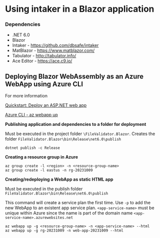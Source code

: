 # Using intaker in a Blazor application

### Dependencies
- .NET 6.0
- Blazor
- Intaker - https://github.com/dbsafe/intaker
- MatBlazor - https://www.matblazor.com/
- Tabulator - http://tabulator.info/
- Ace Editor - https://ace.c9.io/

## Deploying Blazor WebAssembly as an Azure WebApp using Azure CLI

For more information 

[Quickstart: Deploy an ASP.NET web app](https://learn.microsoft.com/en-us/azure/app-service/quickstart-dotnetcore?tabs=net70&pivots=development-environment-cli)

[Azure CLI - az webapp up](https://learn.microsoft.com/en-us/cli/azure/webapp?view=azure-cli-latest#az-webapp-up())

**Publishing application and dependencies to a folder for deployment**

Must be executed in the project folder `\FileValidator.Blazor`. Creates the folder `FileValidator.Blazor\bin\Release\net6.0\publish`
```
dotnet publish -c Release
```

**Creating a resource group in Azure**
```
az group create -l <region> -n <resource-group-name>
az group create -l eastus -n rg-20231009
```

**Creating/redeploying a WebApp as static HTML app**

Must be executed in the publish folder `FileValidator.Blazor\bin\Release\net6.0\publish`

This command will create a service plan the first time. Use `-p` to add the new WebApp to an existent app service plan.
`<app-service-name>` must be unique within Azure since the name is part of the domain name `<app-service-name>.azurewebsites.net`

```
az webapp up -g <resource-group-name> -n <app-service-name> --html
az webapp up -g rg-20231009 -n web-app-20231009 --html
```
